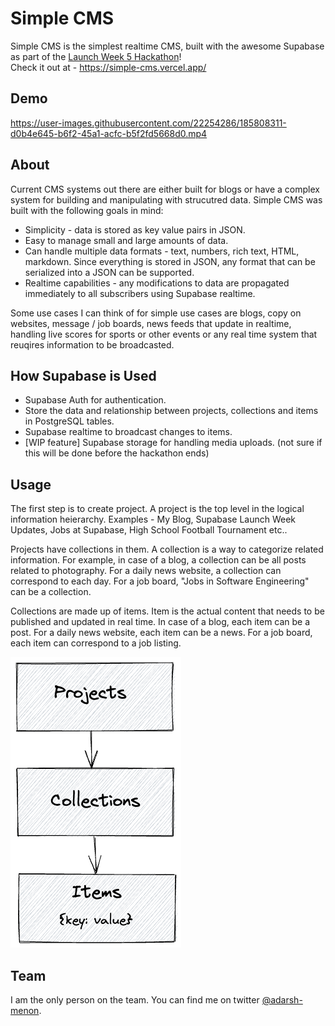 # Simple CMS

Simple CMS is the simplest realtime CMS, built with the awesome Supabase as part of the [Launch Week 5 Hackathon](https://www.madewithsupabase.com/launch-week-5)!  
Check it out at - https://simple-cms.vercel.app/

## Demo

https://user-images.githubusercontent.com/22254286/185808311-d0b4e645-b6f2-45a1-acfc-b5f2fd5668d0.mp4


## About

Current CMS systems out there are either built for blogs or have a complex system for building and manipulating with strucutred data. Simple CMS was built with the following goals in mind:

- Simplicity - data is stored as key value pairs in JSON.
- Easy to manage small and large amounts of data.
- Can handle multiple data formats - text, numbers, rich text, HTML, markdown. Since everything is stored in JSON, any format that can be serialized into a JSON can be supported.
- Realtime capabilities - any modifications to data are propagated immediately to all subscribers using Supabase realtime.

Some use cases I can think of for simple use cases are blogs, copy on websites, message / job boards, news feeds that update in realtime, handling live scores for sports or other events or any real time system that reuqires information to be broadcasted.

## How Supabase is Used

- Supabase Auth for authentication.
- Store the data and relationship between projects, collections and items in PostgreSQL tables.
- Supabase realtime to broadcast changes to items.
- [WIP feature] Supabase storage for handling media uploads. (not sure if this will be done before the hackathon ends)

## Usage

The first step is to create project. A project is the top level in the logical information heierarchy. Examples - My Blog, Supabase Launch Week Updates, Jobs at Supabase, High School Football Tournament etc..

Projects have collections in them. A collection is a way to categorize related information. For example, in case of a blog, a collection can be all posts related to photography. For a daily news website, a collection can correspond to each day. For a job board, "Jobs in Software Engineering" can be a collection.

Collections are made up of items. Item is the actual content that needs to be published and updated in real time. In case of a blog, each item can be a post. For a daily news website, each item can be a news. For a job board, each item can correspond to a job listing.

![Hierarchy of information](/demo/hierarchy.png)

## Team

I am the only person on the team. You can find me on twitter [@adarsh-menon](https://twitter.com/adarsh_menon_).
